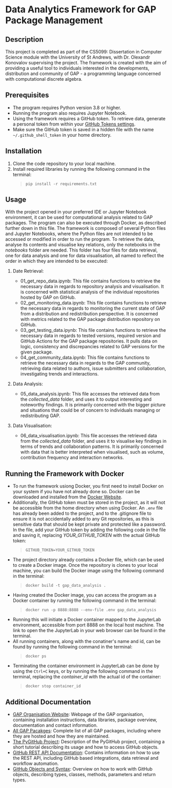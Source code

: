 # Data Analytics Framework for GAP Package Management

## Description

This project is completed as part of the CS5099: Dissertation in Computer Science module with the University of St Andrews, with Dr. Olexandr Konovalov supervising the project. The framework is created with the aim of providing a useful tool to individuals interested in the developments, distribution and community of GAP - a programming language concerned with computational discrete algebra.

## Prerequisites

- The program requires Python version 3.8 or higher.
- Running the program also requires Jupyter Notebook.
- Using the framework requires a GitHub token. To retrieve data, generate a personal token from within your [GitHub Tokens settings](https://github.com/settings/tokens).
- Make sure the GitHub token is saved in a hidden file with the name `~/.github_shell_token` in your home directory.

## Installation

1. Clone the code repository to your local machine.
2. Install required libraries by running the following command in the terminal:
   > `pip install -r requirements.txt`

## Usage

With the project opened in your preferred IDE or Jupyter Notebook environment, it can be used for computational analysis related to GAP packages. The program can also be executed through Docker, as described further down in this file. The framework is composed of several Python files and Jupyter Notebooks, where the Python files are not intended to be accessed or modified in order to run the program. To retrieve the data, analyse its contents and visualise key relations, only the notebooks in the _notebooks_ folder are needed. This folder has four files for data retrieval, one for data analysis and one for data visualisation, all named to reflect the order in which they are intended to be executed:

1. Date Retrieval:

   - 01_get_repo_data.ipynb: This file contains functions to retrieve the necessary data in regards to repository analysis and visualisation. It is concerned with statistical analysis of the individual repositories hosted by GAP on GitHub.
   - 02_get_monitoring_data.ipynb: This file contains functions to retrieve the necessary data in regards to monitoring the current state of GAP from a distribution and redistribution perspective. It is concerned with metrics related to the GAP package distribution repository on GitHub.
   - 03_get_testing_data.ipynb: This file contains functions to retrieve the necessary data in regards to tested versions, required version and GitHub Actions for the GAP package repositories. It pulls data on logic, consistency and discrepancies related to GAP versions for the given package.
   - 04_get_community_data.ipynb: This file contains functions to retrieve the necessary data in regards to the GAP community, retrieving data related to authors, issue submitters and collaboration, investigating trends and interactions.

2. Data Analysis:

   - 05_data_analysis.ipynb: This file accesses the retrieved data from the _collected_data_ folder, and uses it to output interesting and noteworthy findings. It is primarily concerned with the bigger picture and situations that could be of concern to individuals managing or redistributing GAP.

3. Data Visualisation:
   - 06_data_visualisation.ipynb: This file accesses the retrieved data from the _collected_data_ folder, and uses it to visualise key findings in terms of trends and collaboration patterns. It is primarily concerned with data that is better interpreted when visualised, such as volume, contribution frequency and interaction networks.

## Running the Framework with Docker

- To run the framework usiong Docker, you first need to install Docker on your system if you have not already done so. Docker can be downloaded and installed from the [Docker Website](https://www.docker.com/get-started/).
- Additionally, the GitHub token must be stored in the project, as it will not be accessible from the home directory when using Docker. An `.env` file has already been added to the project, and to the .gitignore file to ensure it is not accidentally added to any Git repositories, as this is sensitive data that should be kept private and protected like a password. In the file, add your GitHub token by adding the following code in the file and saving it, replacing _YOUR_GITHUB_TOKEN_ with the actual GitHub token:
  > `GITHUB_TOKEN=YOUR_GITHUB_TOKEN`
- The project directory already contains a Docker file, which can be used to create a Docker image. Once the repository is clones to your local machine, you can build the Docker image using the following command in the terminal:
  > `docker build -t gap_data_analysis .`
- Having created the Docker image, you can access the program as a Docker container by running the following command in the terminal:
  > `docker run -p 8888:8888 --env-file .env gap_data_analysis`
- Running this will initiate a Docker container mapped to the JupyterLab environment, accessible from port 8888 on the local host machine. The link to open the the JupyterLab in your web browser can be found in the terminal.
- All running containers, along with the conatiner's name and id, can be found by running the following command in the terminal:
  > `docker ps`
- Terminating the container environment in JupyterLab can be done by using the `Ctrl+C` keys, or by running the following command in the terminal, replacing the _container_id_ with the actual id of the container:
  > `docker stop container_id`

## Additional Documentation

- [GAP Organisation Website](https://www.gap-system.org/): Webpage of the GAP organisation, containing installation instructions, data libraries, package overview, documentation and contact information.
- [All GAP Pacakges](https://gap-packages.github.io/): Complete list of all GAP packages, including where they are hosted and how they are maintained.
- [The PyGitHub Project](https://pypi.org/project/PyGithub/): Description of the PyGitHub project, containing a short tutorial describing its usage and how to access GitHub objects.
- [GitHub REST API Documentation](https://docs.github.com/en/rest?apiVersion=2022-11-28): Contains information on how to use the REST API, including GitHub based integrations, data retrieval and workflow automation.
- [GitHub Objects and Syntax](https://pygithub.readthedocs.io/en/latest/github_objects.html): Overview on how to work with GitHub objects, describing types, classes, methods, parameters and return types.
